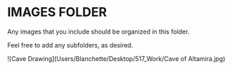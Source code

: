 # IMAGES FOLDER

Any images that you include should be organized in this folder. 

Feel free to add any subfolders, as desired.

![Cave Drawing](Users/Blanchette/Desktop/517_Work/Cave of Altamira.jpg)